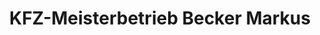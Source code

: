 ---
title: "KFZ-Meisterbetrieb Becker Markus"
url: /winterberg/kfz-meisterbetrieb-becker-markus/
shop: Autowerkstatt
---
